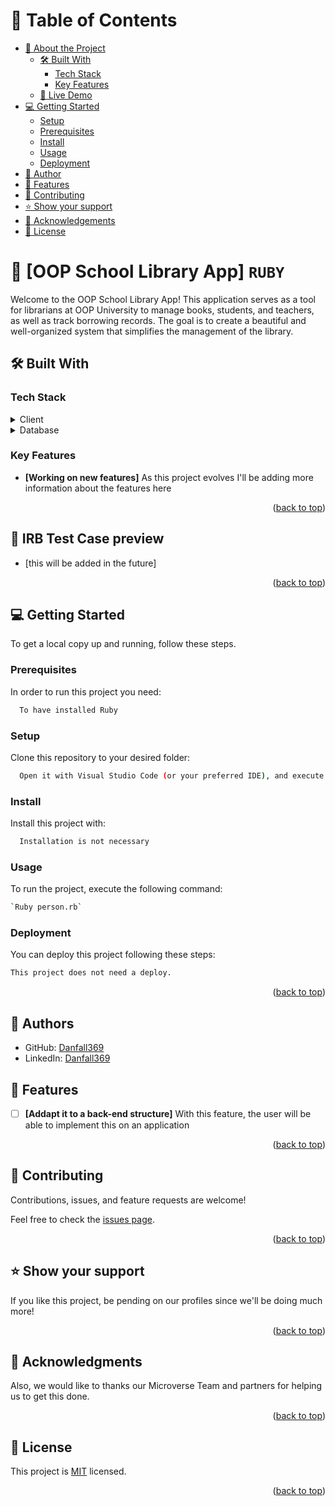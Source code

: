 <a name="readme-top"></a>
<!-- TABLE OF CONTENTS -->

# 📗 Table of Contents

- [📖 About the Project](#about-project)
  - [🛠 Built With](#built-with)
    - [Tech Stack](#tech-stack)
    - [Key Features](#key-features)
  - [🚀 Live Demo](#live-demo)
- [💻 Getting Started](#getting-started)
  - [Setup](#setup)
  - [Prerequisites](#prerequisites)
  - [Install](#install)
  - [Usage](#usage)
  - [Deployment](#deployment)
- [👥 Author](#author)
- [🔭 Features](#features)
- [🤝 Contributing](#contributing)
- [⭐️ Show your support](#support)
- [🙏 Acknowledgements](#acknowledgements)
- [📝 License](#license)

<!-- PROJECT DESCRIPTION -->

# 📖 [OOP School Library App] `RUBY` <a name="about-project"></a>


Welcome to the OOP School Library App! This application serves as a tool for librarians at OOP University to manage books, students, and teachers, as well as track borrowing records. The goal is to create a beautiful and well-organized system that simplifies the management of the library.

## 🛠 Built With <a name="built-with"></a>

### Tech Stack <a name="tech-stack"></a>

<details>
    <summary>Client</summary>
    <ul>
      <li><a href="https://www.ruby-lang.org/">Ruby</a></li>
    </ul>
  </details>

<details>
<summary>Database</summary>
  <ul>
   <li>No database used for this project</li>
  </ul>
</details>

<!-- Features -->

### Key Features <a name="key-features"></a>

  - **[Working on new features]** As this project evolves I'll be adding more information about the features here

<p align="right">(<a href="#readme-top">back to top</a>)</p>

<!-- LIVE DEMO -->

## 🚀 IRB Test Case preview <a name="live-demo"></a>


- [this will be added in the future]
 

<p align="right">(<a href="#readme-top">back to top</a>)</p>

<!-- GETTING STARTED -->

## 💻 Getting Started <a name="getting-started"></a>

To get a local copy up and running, follow these steps.

### Prerequisites

In order to run this project you need:

```sh
  To have installed Ruby
```

### Setup

Clone this repository to your desired folder:

```sh
  Open it with Visual Studio Code (or your preferred IDE), and execute the file with `Ruby`.
```

### Install

Install this project with:

```sh
  Installation is not necessary
```

### Usage

To run the project, execute the following command:

```sh
`Ruby person.rb`
```

### Deployment

You can deploy this project following these steps:

```sh
This project does not need a deploy.
```

<p align="right">(<a href="#readme-top">back to top</a>)</p>

<!-- AUTHOR -->

## 👥 Authors <a name="author"></a>

- GitHub: [Danfall369](https://github.com/Danfall369)
- LinkedIn: [Danfall369](https://www.linkedin.com/in/danfall/)

<!-- FEATURES -->

## 🔭 Features <a name="features"></a>

- [ ] **[Addapt it to a back-end structure]** With this feature, the user will be able to implement this on an application


<p align="right">(<a href="#readme-top">back to top</a>)</p>

<!-- CONTRIBUTING -->

## 🤝 Contributing <a name="contributing"></a>

Contributions, issues, and feature requests are welcome!

Feel free to check the [issues page](https://github.com/Danfall369/OOP-school-library/issues).

<p align="right">(<a href="#readme-top">back to top</a>)</p>

<!-- SUPPORT -->

## ⭐️ Show your support <a name="support"></a>

If you like this project, be pending on our profiles since we'll be doing much more! 

<p align="right">(<a href="#readme-top">back to top</a>)</p>

<!-- ACKNOWLEDGEMENTS -->

## 🙏 Acknowledgments <a name="acknowledgements"></a>

Also, we would like to thanks our Microverse Team and partners for helping us to get this done.

<p align="right">(<a href="#readme-top">back to top</a>)</p>

<!-- LICENSE -->

## 📝 License <a name="license"></a>

This project is [MIT](./LICENSE) licensed.

<p align="right">(<a href="#readme-top">back to top</a>)</p>
